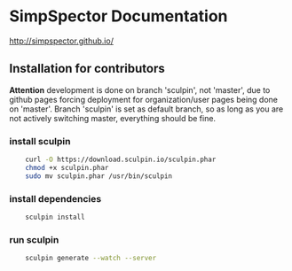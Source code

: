 # SimpSpector Documentation

http://simpspector.github.io/

## Installation for contributors

**Attention** development is done on branch 'sculpin', not 'master', due to github pages forcing deployment for organization/user pages being done on 'master'. Branch 'sculpin' is set as default branch, so as long as you are not actively switching master, everything should be fine.

### install sculpin

``` bash
    curl -O https://download.sculpin.io/sculpin.phar
    chmod +x sculpin.phar
    sudo mv sculpin.phar /usr/bin/sculpin
```

### install dependencies

``` bash
    sculpin install
```

### run sculpin

``` bash
    sculpin generate --watch --server
```

